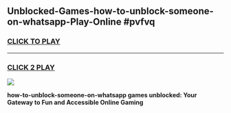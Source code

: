 
## Unblocked-Games-how-to-unblock-someone-on-whatsapp-Play-Online #pvfvq
<h3>
<a href="https://news.freeplayer.one?title=how-to-unblock-someone-on-whatsapp&ref=3">CLICK TO PLAY</a></h3>
<hr>

<h3>
<a href="https://news.freeplayer.one?title=how-to-unblock-someone-on-whatsapp&ref=3">CLICK 2 PLAY</a>
  
</h3>

<a href="https://news.freeplayer.one?title=how-to-unblock-someone-on-whatsapp&ref=3"><img src="https://clearcache.store/games.png"></a>


**how-to-unblock-someone-on-whatsapp games unblocked: Your Gateway to Fun and Accessible Online Gaming**
